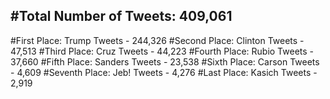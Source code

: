 #Total Number of Tweets: 409,061 
---
#First Place: Trump Tweets - 244,326
#Second Place: Clinton Tweets - 47,513
#Third Place: Cruz Tweets - 44,223
#Fourth Place: Rubio Tweets - 37,660
#Fifth Place: Sanders Tweets - 23,538
#Sixth Place: Carson Tweets - 4,609
#Seventh Place: Jeb! Tweets - 4,276
#Last Place: Kasich Tweets - 2,919

